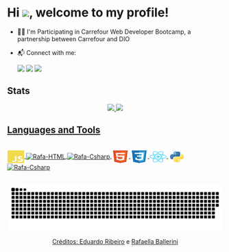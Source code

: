 <h1 align="left">Hi <img src="https://raw.githubusercontent.com/kaueMarques/kaueMarques/master/hi.gif" width="30px">, welcome to my profile!</h1> 

- 👩‍💻 I'm Participating in Carrefour Web Developer Bootcamp, a partnership between Carrefour and DIO 
- 📬 Connect with me:
  
  <div align="left">
  <div>
  <a href="https://www.instagram.com/matosrochelle" target="_blank"><img src="https://img.shields.io/badge/-Instagram-%23E4405F?style=for-the-badge&logo=instagram&logoColor=white" target="_blank"></a>
  <a href="https://linkedin.com/in/rochelle-matos-56238b62" target="_blank"><img src="https://img.shields.io/badge/-LinkedIn-%230077B5?style=for-the-badge&logo=linkedin&logoColor=white" target="_blank"></a>
  <a href = "mailto:rchllmts@gmail.com"><img src="https://img.shields.io/badge/-Gmail-%23333?style=for-the-badge&logo=gmail&logoColor=white" target="_blank"></a>
  </div>

##
  <h2> Stats </h2>
  <div align="center">
  <a href="https://github.com/rochellema">
  <img height="180em" src="https://github-readme-stats.vercel.app/api?username=rochellema&show_icons=true&theme=cobalt&include_all_commits=true&count_private=true"/>
  <img height="180em" src="https://github-readme-stats.vercel.app/api/top-langs/?username=rochellema&layout=compact&langs_count=7&theme=cobalt"/>
</div>

<h2> Languages and Tools </h2>
<div style="display: inline_block"><br>
  <img align="center" alt="Rafa-Js" height="30" width="40" src="https://raw.githubusercontent.com/devicons/devicon/master/icons/javascript/javascript-plain.svg">
  <img align="center" alt="Rafa-HTML" height="30" width="40" src="https://cdn.jsdelivr.net/gh/devicons/devicon/icons/java/java-original.svg">
  <img align="center" alt="Rafa-Csharp" height="30" width="40" src="https://cdn.jsdelivr.net/gh/devicons/devicon/icons/spring/spring-original.svg">
  <img align="center" alt="Rafa-HTML" height="30" width="40" src="https://raw.githubusercontent.com/devicons/devicon/master/icons/html5/html5-original.svg">
  <img align="center" alt="Rafa-CSS" height="30" width="40" src="https://raw.githubusercontent.com/devicons/devicon/master/icons/css3/css3-original.svg">
  <img align="center" alt="Rafa-React" height="30" width="40" src="https://raw.githubusercontent.com/devicons/devicon/master/icons/react/react-original.svg">
  <img align="center" alt="Rafa-Python" height="30" width="40" src="https://raw.githubusercontent.com/devicons/devicon/master/icons/python/python-original.svg">
  <img align="center" alt="Rafa-Csharp" height="30" width="40" src="https://cdn.jsdelivr.net/gh/devicons/devicon/icons/vscode/vscode-original.svg">
    
   ##
  
 <div align="center">
  
  ![Snake animation](https://github.com/rochellema/rochellema/blob/output/github-contribution-grid-snake.svg)
  
</div>
<div align="center">
 <p>Créditos: <a href="https://github.com/duribeiro">Eduardo Ribeiro</a> e <a href="https://github.com/rafaballerini">Rafaella Ballerini</a></p>
</div>
 
